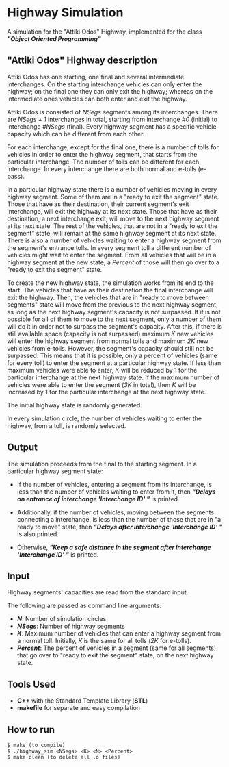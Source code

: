 # Highway Simulation 
A simulation for the "Attiki Odos" Highway, implemented for the class ***"Object Oriented Programming"***

## "Attiki Odos" Highway description

Attiki Odos has one starting, one final and several intermediate interchanges. On the starting interchange vehicles can only enter the highway; on the final one they can only exit the highway; whereas on the intermediate ones vehicles can both enter and exit the highway.  

Attiki Odos is consisted of *NSegs* segments among its interchanges. There are *NSegs + 1* interchanges in total, starting from interchange *#0* (initial) to interchange *#NSegs* (final). Every highway segment has a specific vehicle capacity which can be different from each other. 

For each interchange, except for the final one, there is a number of tolls for vehicles in order to enter the highway segment, that starts from the particular interchange. The number of tolls can be different for each interchange. In every interchange there are both normal and e-tolls (e-pass).

In a particular highway state there is a number of vehicles moving in every highway segment. Some of them are in a "ready to exit the segment" state. Those that have as their destination, their current segment's exit interchange, will exit the highway at its next state. Those that have as their destination, a next interchange exit, will move to the next highway segment at its next state. The rest of the vehicles, that are not in a "ready to exit the segment" state, will remain at the same highway segment at its next state. There is also a number of vehicles waiting to enter a highway segment from the segment's entrance tolls. In every segment toll a different number of vehicles might wait to enter the segment. From all vehicles that will be in a highway segment at the new state, a *Percent* of those will then go over to a "ready to exit the segment" state.

To create the new highway state, the simulation works from its end to the start. The vehicles that have as their destination the final interchange will exit the highway. Then, the vehicles that are in "ready to move between segments" state will move from the previous to the next highway segment, as long as the next highway segment's capacity is not surpassed. If it is not possible for all of them to move to the next segment, only a number of them will do it in order not to surpass the segment's capacity. After this, if there is still available space (capacity is not surpassed) maximum *K* new vehicles will enter the highway segment from normal tolls and maximum *2K* new vehicles from e-tolls. However, the segment's capacity should still not be surpassed. This means that it is possible, only a percent of vehicles (same for every toll) to enter the segment at a particular highway state. If less than maximum vehicles were able to enter, *K* will be reduced by 1 for the particular interchange at the next highway state. If the maximum number of vehicles were able to enter the segment (*3K* in total), then *K* will be increased by 1 for the particular interchange at the next highway state.

The initial highway state is randomly generated. 

In every simulation circle, the number of vehicles waiting to enter the highway, from a toll, is randomly selected. 

## Output

The simulation proceeds from the final to the starting segment. In a particular highway segment state:

- If the number of vehicles, entering a segment from its interchange, is less than the number of vehicles waiting to enter from it, then ***"Delays on entrance of interchange 'Interchange ID' "*** is printed.

- Additionally, if the number of vehicles, moving between the segments connecting a interchange, is less than the number of those that are in "a ready to move" state, then ***"Delays after interchange 'Interchange ID' "*** is also printed. 

- Otherwise, ***"Keep a safe distance in the segment after interchange 'Interchange ID' "*** is printed.

## Input 

Highway segments' capacities are read from the standard input.

The following are passed as command line arguments:

- ***N***: Number of simulation circles
- ***NSegs***: Number of highway segments
- ***K***: Maximum number of vehicles that can enter a highway segment from a normal toll. Initially, *K* is the same for all tolls (*2K* for e-tolls).
- ***Percent***: The percent of vehicles in a segment (same for all segments) that go over to "ready to exit the segment" state, on the next highway state.


## Tools Used
- **C++** with the Standard Template Library (**STL**)
- **makefile** for separate and easy compilation

## How to run

```
$ make (to compile)
$ ./highway_sim <NSegs> <K> <N> <Percent>
$ make clean (to delete all .o files)
```
